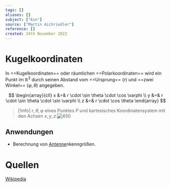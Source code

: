 ```yaml
---
tags: []
aliases: []
subject: ["ksn"]
source: ["Martin Aichriedler"]
reference: []
created: 24th November 2022
---
```


# Kugelkoordinaten
In ==Kugelkoordinaten== oder räumlichen ==Polarkoordinaten== wird ein Punkt im $\mathbb{R}^{3}$ durch seinen Abstand vom ==Ursprung== ($r$) und ==zwei Winkel== ($\varphi, \theta$) angegeben.

$$
\begin{array}{cll}
x &=& r \cdot \sin \theta \cdot \cos \varphi \\
y &=& r \cdot \sin \theta \cdot \sin \varphi \\
z &=& r \cdot \cos \theta
\end{array}
$$

>[!info] $r,\theta,\varphi$ eines Punktes $P$ und kartesisches Koordinatensystem mit den Achsen $x,y,z$
>![450](kugelkoordinaten.png)

## Anwendungen
- Berechnung von [Antenne](Antenne.md)nkenngrößen.

# Quellen
[Wikipedia](https://de.wikipedia.org/wiki/Kugelkoordinaten)